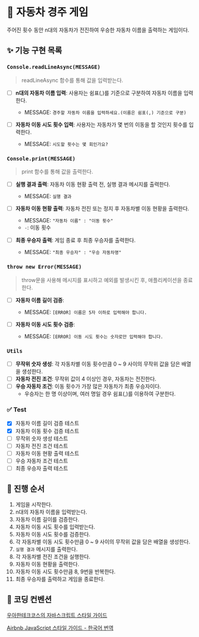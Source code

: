 # 📝 자동차 경주 게임

주어진 횟수 동안 n대의 자동차가 전진하여 우승한 자동차 이름을 출력하는 게임이다.

## ✨ 기능 구현 목록

### `Console.readLineAsync(MESSAGE)`

> readLineAsync 함수를 통해 값을 입력받는다.

- [ ] **n대의 자동차 이름 입력**: 사용자는 쉼표(,)를 기준으로 구분하여 자동차 이름을 입력한다.
  - MESSAGE: `경주할 자동차 이름을 입력하세요.(이름은 쉼표(,) 기준으로 구분)`
- [ ] **자동차 이동 시도 횟수 입력**: 사용자는 자동차가 몇 번의 이동을 할 것인지 횟수를 입력한다.

  - MESSAGE: `시도할 횟수는 몇 회인가요?`

### `Console.print(MESSAGE)`

> print 함수를 통해 값을 출력한다.

- [ ] **실행 결과 출력**: 자동차 이동 현황 출력 전, 실행 결과 메시지를 출력한다.
  - MESSAGE: `실행 결과`
- [ ] **자동차 이동 현황 출력**: 자동차 전진 또는 정지 후 자동차별 이동 현황을 출력한다.
  - MESSAGE: `"자동차 이름" : "이동 횟수"`
  - `-`: 이동 횟수
- [ ] **최종 우승자 출력**: 게임 종료 후 최종 우승자를 출력한다.

  - MESSAGE: `"최종 우승자" : "우승 자동차명"`

### `throw new Error(MESSAGE)`

> throw문을 사용해 메시지를 표시하고 예외를 발생시킨 후, 애플리케이션을 종료한다.

- [ ] **자동차 이름 길이 검증**:
  - MESSAGE: `[ERROR] 이름은 5자 이하로 입력해야 합니다.`
- [ ] **자동차 이동 시도 횟수 검증**:

  - MESSAGE: `[ERROR] 이동 시도 횟수는 숫자로만 입력해야 합니다.`

### `Utils`

- [ ] **무작위 숫자 생성**: 각 자동차별 이동 횟수만큼 0 ~ 9 사이의 무작위 값을 담은 배열을 생성한다.
- [ ] **자동차 전진 조건**: 무작위 값이 4 이상인 경우, 자동차는 전진한다.
- [ ] **우승 자동차 조건**: 이동 횟수가 가장 많은 자동차가 최종 우승자이다.
  - 우승자는 한 명 이상이며, 여러 명일 경우 쉼표(,)를 이용하여 구분한다.

### ✅ Test

- [x] 자동차 이름 길이 검증 테스트
- [x] 자동차 이동 횟수 검증 테스트
- [ ] 무작위 숫자 생성 테스트
- [ ] 자동차 전진 조건 테스트
- [ ] 자동차 이동 현황 출력 테스트
- [ ] 우승 자동차 조건 테스트
- [ ] 최종 우승자 출력 테스트

## 🚩 진행 순서

1. 게임을 시작한다.
2. n대의 자동차 이름을 입력받는다.
3. 자동차 이름 길이를 검증한다.
4. 자동차 이동 시도 횟수를 입력받는다.
5. 자동차 이동 시도 횟수를 검증한다.
6. 각 자동차별 이동 시도 횟수만큼 0 ~ 9 사이의 무작위 값을 담은 배열을 생성한다.
7. `실행 결과` 메시지를 출력한다.
8. 각 자동차별 전진 조건을 실행한다.
9. 자동차 이동 현황을 출력한다.
10. 자동차 이동 시도 횟수만큼 8, 9번을 반복한다.
11. 최종 우승자를 출력하고 게임을 종료한다.

## 🎨 코딩 컨벤션

[우아한테크코스의 자바스크립트 스타일 가이드](https://github.com/woowacourse/woowacourse-docs/tree/main/styleguide/javascript)

[Airbnb JavaScript 스타일 가이드 - 한국어 번역](https://github.com/ParkSB/javascript-style-guide)
